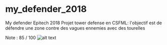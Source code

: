 # my_defender_2018
My defender Epitech 2018 
Projet tower defense en CSFML:
l'objectif est de défendre une zone contre des vagues ennemies avec des tourelles

Note : 85 / 100
 ![alt text](https://github.com/Eydou/my_defender_2018/blob/master/pictures/menu/hwtplay.png)
